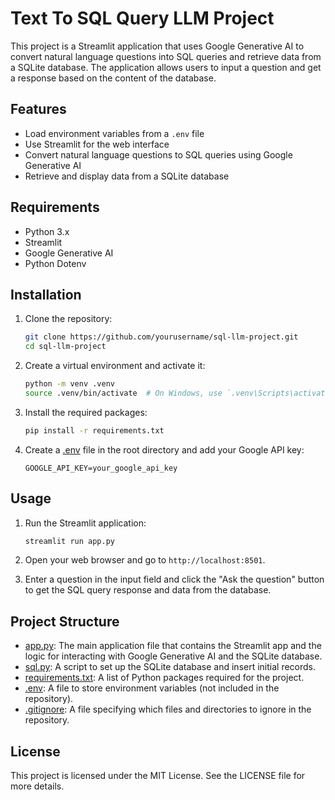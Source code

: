 # Text To SQL Query LLM Project

This project is a Streamlit application that uses Google Generative AI to convert natural language questions into SQL queries and retrieve data from a SQLite database. The application allows users to input a question and get a response based on the content of the database.

## Features

- Load environment variables from a `.env` file
- Use Streamlit for the web interface
- Convert natural language questions to SQL queries using Google Generative AI
- Retrieve and display data from a SQLite database
<!--
## Video Demo

<img align="centre" alt="GIF" src="https://raw.githubusercontent.com/purplecompute/Text-To-SQL-LLM-Application/master/Media/Invoice_Data_Extractor_Project_Demo.gif?raw=true" width="1200" height="550" />
-->
## Requirements

- Python 3.x
- Streamlit
- Google Generative AI
- Python Dotenv

## Installation

1. Clone the repository:
    ```sh
    git clone https://github.com/yourusername/sql-llm-project.git
    cd sql-llm-project
    ```

2. Create a virtual environment and activate it:
    ```sh
    python -m venv .venv
    source .venv/bin/activate  # On Windows, use `.venv\Scripts\activate`
    ```

3. Install the required packages:
    ```sh
    pip install -r requirements.txt
    ```

4. Create a [.env](http://_vscodecontentref_/1) file in the root directory and add your Google API key:
    ```env
    GOOGLE_API_KEY=your_google_api_key
    ```

## Usage

1. Run the Streamlit application:
    ```sh
    streamlit run app.py
    ```

2. Open your web browser and go to `http://localhost:8501`.

3. Enter a question in the input field and click the "Ask the question" button to get the SQL query response and data from the database.

## Project Structure

- [app.py](https://github.com/purplecompute/Text-To-SQL-LLM-Application/blob/master/app.py): The main application file that contains the Streamlit app and the logic for interacting with Google Generative AI and the SQLite database.
- [sql.py](https://github.com/purplecompute/Text-To-SQL-LLM-Application/blob/master/sql.py): A script to set up the SQLite database and insert initial records.
- [requirements.txt](https://github.com/purplecompute/Text-To-SQL-LLM-Application/blob/master/requirements.txt): A list of Python packages required for the project.
- [.env](https://github.com/purplecompute/Text-To-SQL-LLM-Application/blob/master/.env): A file to store environment variables (not included in the repository).
- [.gitignore](https://github.com/purplecompute/Text-To-SQL-LLM-Application/blob/master/.gitignore): A file specifying which files and directories to ignore in the repository.

## License

This project is licensed under the MIT License. See the LICENSE file for more details.
